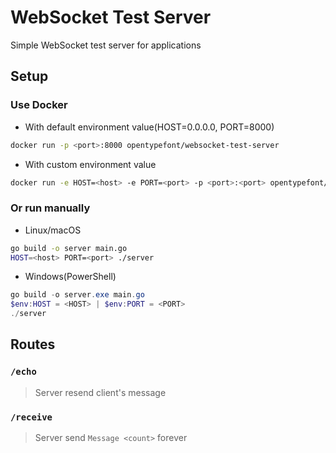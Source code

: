 # WebSocket Test Server
Simple WebSocket test server for applications
## Setup
### Use Docker
- With default environment value(HOST=0.0.0.0, PORT=8000)
```sh
docker run -p <port>:8000 opentypefont/websocket-test-server
```
- With custom environment value
```sh
docker run -e HOST=<host> -e PORT=<port> -p <port>:<port> opentypefont/websocket-test-server
```
### Or run manually
- Linux/macOS
```sh
go build -o server main.go
HOST=<host> PORT=<port> ./server
```
- Windows(PowerShell)
```powershell
go build -o server.exe main.go
$env:HOST = <HOST> | $env:PORT = <PORT>
./server
```
## Routes
### `/echo`
> Server resend client's message
### `/receive`
> Server send `Message <count>` forever
